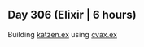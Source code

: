 ## Day 306 (Elixir | 6 hours)

Building [katzen.ex](https://github.com/alexvyber/katzen.ex) using [cvax.ex](https://github.com/alexvyber/cvax.ex)

